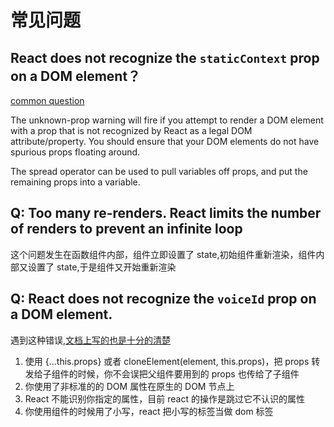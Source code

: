# 常见问题

## React does not recognize the `staticContext` prop on a DOM element？

[common question](https://reactjs.org/warnings/unknown-prop.html)

The unknown-prop warning will fire if you attempt to render a DOM element with a prop that is not recognized by React as a legal DOM attribute/property. You should ensure that your DOM elements do not have spurious props floating around.

The spread operator can be used to pull variables off props, and put the remaining props into a variable.

## Q: Too many re-renders. React limits the number of renders to prevent an infinite loop

这个问题发生在函数组件内部，组件立即设置了 state,初始组件重新渲染，组件内部又设置了 state,于是组件又开始重新渲染

## Q: React does not recognize the `voiceId` prop on a DOM element.

遇到这种错误,[文档上写的也是十分的清楚](https://reactjs.org/warnings/unknown-prop.html)

1. 使用 {...this.props} 或者 cloneElement(element, this.props)，把 props 转发给子组件的时候，你不会误把父组件要用到的 props 也传给了子组件
2. 你使用了非标准的的 DOM 属性在原生的 DOM 节点上
3. React 不能识别你指定的属性，目前 react 的操作是跳过它不认识的属性
4. 你使用组件的时候用了小写，react 把小写的标签当做 dom 标签
